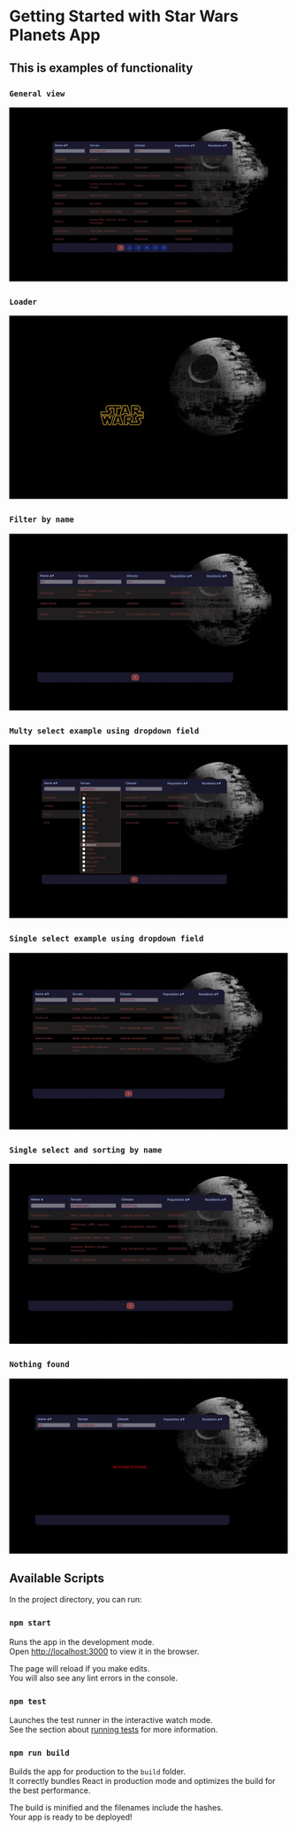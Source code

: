 # Getting Started with Star Wars Planets App


## This is examples of functionality

### `General view`

![](public/examples/general.png)

### `Loader`

![](public/examples/loader.png)

### `Filter by name`

![](public/examples/name_filter.png)

### `Multy select example using dropdown field`

![](public/examples/multyselect.png)

### `Single select example using dropdown field`

![](public/examples/select.png)

### `Single select and sorting by name`

![](public/examples/select_and_name_sort.png)

### `Nothing found`

![](public/examples/no_found.png)



## Available Scripts

In the project directory, you can run:

### `npm start`

Runs the app in the development mode.\
Open [http://localhost:3000](http://localhost:3000) to view it in the browser.

The page will reload if you make edits.\
You will also see any lint errors in the console.

### `npm test`

Launches the test runner in the interactive watch mode.\
See the section about [running tests](https://facebook.github.io/create-react-app/docs/running-tests) for more information.

### `npm run build`

Builds the app for production to the `build` folder.\
It correctly bundles React in production mode and optimizes the build for the best performance.

The build is minified and the filenames include the hashes.\
Your app is ready to be deployed!
